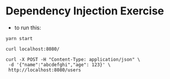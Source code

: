 # Dependency Injection Exercise

- to run this:

```shell
yarn start
```

```shell
curl localhost:8080/

curl -X POST -H "Content-Type: application/json" \
 -d '{"name":"abcdefghi","age": 123}' \
 http://localhost:8080/users
```
